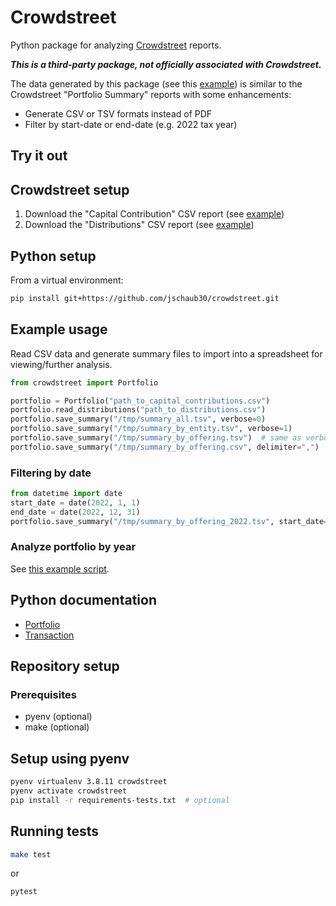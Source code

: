 # Crowdstreet

Python package for analyzing [Crowdstreet](https://www.crowdstreet.com/) reports.

***This is a third-party package, not officially associated with Crowdstreet.***

The data generated by this package (see this [example](test/data/summary.tsv))
is similar to the Crowdstreet "Portfolio Summary" reports with some enhancements:
- Generate CSV or TSV formats instead of PDF
- Filter by start-date or end-date (e.g. 2022 tax year)


## Try it out

## Crowdstreet setup
1. Download the "Capital Contribution" CSV report (see [example](test/data/contributions.tsv))
2. Download the "Distributions" CSV report (see [example](test/data/distributions.tsv))

## Python setup
From a virtual environment:
```bash
pip install git+https://github.com/jschaub30/crowdstreet.git
```

## Example usage
Read CSV data and generate summary files to import into a spreadsheet for 
viewing/further analysis.
```python
from crowdstreet import Portfolio

portfolio = Portfolio("path_to_capital_contributions.csv")
portfolio.read_distributions("path_to_distributions.csv")
portfolio.save_summary("/tmp/summary_all.tsv", verbose=0)
portfolio.save_summary("/tmp/summary_by_entity.tsv", verbose=1)
portfolio.save_summary("/tmp/summary_by_offering.tsv")  # same as verbose=2 (default)
portfolio.save_summary("/tmp/summary_by_offering.csv", delimiter=",")  # CSV format
```

### Filtering by date
```python
from datetime import date
start_date = date(2022, 1, 1)
end_date = date(2022, 12, 31)
portfolio.save_summary("/tmp/summary_by_offering_2022.tsv", start_date=start_date, end_date=end_date)
```

### Analyze portfolio by year
See [this example script](scripts/analyze_by_year.py).


## Python documentation
- [Portfolio](doc/Portfolio.txt)
- [Transaction](doc/Transaction.txt)


## Repository setup

### Prerequisites
- pyenv (optional)
- make (optional)

## Setup using pyenv

```bash
pyenv virtualenv 3.8.11 crowdstreet
pyenv activate crowdstreet
pip install -r requirements-tests.txt  # optional
```
## Running tests
```bash
make test
```
or
```bash
pytest
```
